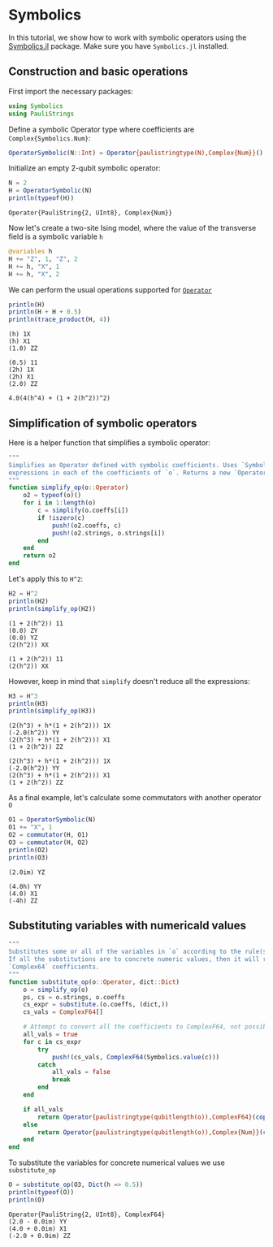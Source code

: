 # Symbolics

In this tutorial, we show how to work with symbolic operators using the [Symbolics.jl](https://docs.sciml.ai/Symbolics/stable/) package. Make sure you have `Symbolics.jl` installed.


## Construction and basic operations

First import the necessary packages:
```julia
using Symbolics
using PauliStrings
```

Define a symbolic Operator type where coefficients are `Complex{Symbolics.Num}`:
```julia
OperatorSymbolic(N::Int) = Operator{paulistringtype(N),Complex{Num}}()
```

Initialize an empty 2-qubit symbolic operator:
```julia
N = 2
H = OperatorSymbolic(N)
println(typeof(H))
```
```
Operator{PauliString{2, UInt8}, Complex{Num}}
```
Now let's create a two-site Ising model, where the value of the transverse field is a symbolic variable `h`
```julia
@variables h
H += "Z", 1, "Z", 2
H += h, "X", 1
H += h, "X", 2
```
We can perform the usual operations supported for [`Operator`](@ref)
```julia
println(H)
println(H + H + 0.5)
println(trace_product(H, 4))
```
```
(h) 1X
(h) X1
(1.0) ZZ

(0.5) 11
(2h) 1X
(2h) X1
(2.0) ZZ

4.0(4(h^4) + (1 + 2(h^2))^2)
```

## Simplification of symbolic operators
Here is a helper function that simplifies a symbolic operator:
```julia
"""
Simplifies an Operator defined with symbolic coefficients. Uses `Symbolics.simplify` to simplify the symbolic
expressions in each of the coefficients of `o`. Returns a new `Operator`.
"""
function simplify_op(o::Operator)
    o2 = typeof(o)()
    for i in 1:length(o)
        c = simplify(o.coeffs[i])
        if !iszero(c)
            push!(o2.coeffs, c)
            push!(o2.strings, o.strings[i])
        end
    end
    return o2
end
```

Let's apply this to `H^2`:
```julia
H2 = H^2
println(H2)
println(simplify_op(H2))
```
```
(1 + 2(h^2)) 11
(0.0) ZY
(0.0) YZ
(2(h^2)) XX

(1 + 2(h^2)) 11
(2(h^2)) XX
```
However, keep in mind that `simplify` doesn't reduce all the expressions:
```julia
H3 = H^3
println(H3)
println(simplify_op(H3))
```
```
(2(h^3) + h*(1 + 2(h^2))) 1X
(-2.0(h^2)) YY
(2(h^3) + h*(1 + 2(h^2))) X1
(1 + 2(h^2)) ZZ

(2(h^3) + h*(1 + 2(h^2))) 1X
(-2.0(h^2)) YY
(2(h^3) + h*(1 + 2(h^2))) X1
(1 + 2(h^2)) ZZ
```
As a final example, let's calculate some commutators with another operator `O`
```julia
O1 = OperatorSymbolic(N)
O1 += "X", 1
O2 = commutator(H, O1)
O3 = commutator(H, O2)
println(O2)
println(O3)
```
```
(2.0im) YZ

(4.0h) YY
(4.0) X1
(-4h) ZZ
```

## Substituting variables with numericald values

```julia
"""
Substitutes some or all of the variables in `o` according to the rule(s) in dict.
If all the substitutions are to concrete numeric values, then it will return an `Operator` with
`Complex64` coefficients.
"""
function substitute_op(o::Operator, dict::Dict)
    o = simplify_op(o)
    ps, cs = o.strings, o.coeffs
    cs_expr = substitute.(o.coeffs, (dict,))
    cs_vals = ComplexF64[]

    # Attempt to convert all the coefficients to ComplexF64, not possible if one or more variables remained unassigned
    all_vals = true
    for c in cs_expr
        try
            push!(cs_vals, ComplexF64(Symbolics.value(c)))
        catch
            all_vals = false
            break
        end
    end

    if all_vals
        return Operator{paulistringtype(qubitlength(o)),ComplexF64}(copy(ps), cs_vals)
    else
        return Operator{paulistringtype(qubitlength(o)),Complex{Num}}(copy(ps), cs_expr)
    end
end
```



To substitute the variables for concrete numerical values we use `substitute_op`
```julia
O = substitute_op(O3, Dict(h => 0.5))
println(typeof(O))
println(O)
```
```
Operator{PauliString{2, UInt8}, ComplexF64}
(2.0 - 0.0im) YY
(4.0 + 0.0im) X1
(-2.0 + 0.0im) ZZ
```
